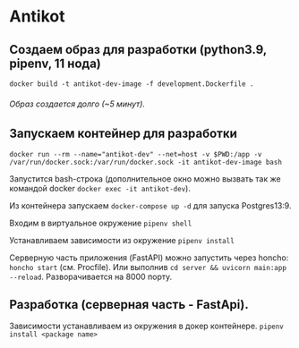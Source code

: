 # Antikot

## Создаем образ для разработки (python3.9, pipenv, 11 нода)
`docker build -t antikot-dev-image -f development.Dockerfile .`
###### Образ создается долго (~5 минут).

## Запускаем контейнер для разработки
`docker run --rm --name="antikot-dev" --net=host -v $PWD:/app -v /var/run/docker.sock:/var/run/docker.sock -it antikot-dev-image bash`

 Запустится bash-строка (дополнительное окно можно вызвать так же командой docker `docker exec -it antikot-dev`).

 Из контейнера запускаем `docker-compose up -d` для запуска Postgres13:9.

 Входим в виртуальное окружение `pipenv shell`

 Устанавливаем зависимости из окружение `pipenv install`

 Серверную часть приложения (FastAPI) можно запустить через honcho: `honcho start` (см. Procfile). Или выполнив `cd server && uvicorn main:app --reload`. Разворачивается на 8000 порту.

## Разработка (серверная часть - FastApi).
Зависимости устанавливаем из окружения в докер контейнере. 
`pipenv install <package name>`